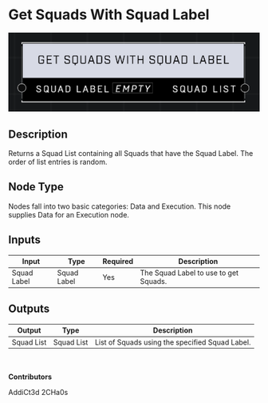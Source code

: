 # Get Squads With Squad Label
![alt text](get-squads-with-squad-label.png)
## Description
Returns a Squad List containing all Squads that have the Squad Label. The order of list entries is random. 

## Node Type
Nodes fall into two basic categories: Data and Execution. This node supplies Data for an Execution node.

## Inputs
| Input            | Type             | Required | Description												    |
|------------------|------------------|----------|--------------------------------------------------------------|
| Squad Label | Squad Label | Yes | The Squad Label to use to get Squads. |

## Outputs
| Output           | Type             | Description												     |
|------------------|------------------|--------------------------------------------------------------|
| Squad List | Squad List | List of Squads using the specified Squad Label. |

\
\
**Contributors**

AddiCt3d 2CHa0s